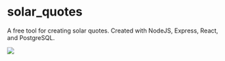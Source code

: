# solar_quotes
A free tool for creating solar quotes. Created with NodeJS, Express, React, and PostgreSQL.

<img src="https://gifbucket-for-me.s3.us-west-1.amazonaws.com/solar-demo.gif">
